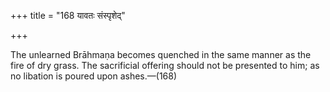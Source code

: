 +++
title = "168 यावतः संस्पृशेद्"

+++

The unlearned Brāhmaṇa becomes quenched in the same manner as the fire of dry grass. The sacrificial offering should not be presented to him; as no libation is poured upon ashes.—(168) 